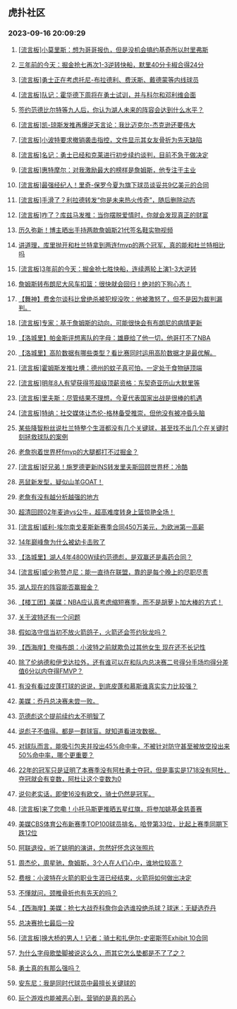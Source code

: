 ## 虎扑社区 
### 2023-09-16 20:09:29

1. [[流言板]小莫里斯：想为哥哥报仇，但是没机会搞约基奇所以肘里弗斯](https://bbs.hupu.com/62122994.html)

2. [三年前的今天：掘金抢七再次1-3逆转快船，默里40分卡椒合得24分](https://bbs.hupu.com/62122273.html)

3. [[流言板]勇士正在考虑托尼-布拉德利、费沃斯、戴德蒙等内线球员](https://bbs.hupu.com/62122598.html)

4. [[流言板]队记：霍华德下周将在勇士试训，并与科尔和邓利维会面](https://bbs.hupu.com/62122491.html)

5. [签约范德比尔特等九人后，你认为湖人未来的阵容会达到什么水平？](https://bbs.hupu.com/62121407.html)

6. [[流言板]凯-琼斯发推再爆逆天言论：我比迈克尔-杰克逊还要伟大](https://bbs.hupu.com/62121172.html)

7. [[流言板]小波特要求撤销袭击指控，文件显示其女友骨折为先天缺陷](https://bbs.hupu.com/62121226.html)

8. [[流言板]名记：勇士已经和克莱进行初步续约谈判，目前不急于做决定](https://bbs.hupu.com/62120657.html)

9. [[流言板]惠特摩尔：对我激励最大的榜样是詹姆斯，他专注于主业](https://bbs.hupu.com/62122438.html)

10. [[流言板]最强经纪人！里奇-保罗今夏为旗下球员谈妥共9亿美元的合同](https://bbs.hupu.com/62120547.html)

11. [[流言板]手滑了？利拉德转发“你是未来热火传奇”，随后删除动态](https://bbs.hupu.com/62119257.html)

12. [[流言板]咋了？库兹马发推：当你摆脱爱情时，你就会发现真正的财富](https://bbs.hupu.com/62118921.html)

13. [历久弥新！博主晒出手持两款詹姆斯21代签名鞋实物视频](https://bbs.hupu.com/62121833.html)

14. [讲道理，库里抛开和杜兰特拿到两连fmvp的两个冠军，真的能和杜兰特相比吗](https://bbs.hupu.com/62123370.html)

15. [[流言板]3年前的今天：掘金抢七胜快船，连续两轮上演1-3大逆转](https://bbs.hupu.com/62119945.html)

16. [詹姆斯转布朗尼大风车扣篮：很快就会回归！绝对的下狗心态！](https://bbs.hupu.com/62118403.html)

17. [【舞神】费舍尔谈科比曾绝杀被犯规没吹：他被激怒了，但不是因为裁判漏判。](https://bbs.hupu.com/62120654.html)

18. [[流言板]专家：基于詹姆斯的动向，可能很快会有布朗尼的病情更新](https://bbs.hupu.com/62119726.html)

19. [【洛城里】帕金斯评想离队的字母：雄鹿给了他一切，他哥打不了NBA](https://bbs.hupu.com/62120358.html)

20. [【洛城里】高阶数据有哪些类型？看比赛同时运用高阶数据才是最优解。](https://bbs.hupu.com/62120762.html)

21. [[流言板]霍姆斯发推吐槽：德州的蚊子真可怕，一定处于食物链顶端](https://bbs.hupu.com/62121715.html)

22. [[流言板]明年8人有望获得签超级顶薪资格：东契奇亚历山大默里等](https://bbs.hupu.com/62119773.html)

23. [[流言板]里夫斯：尽管结果不理想，今夏代表国家出战是很棒的机遇](https://bbs.hupu.com/62118430.html)

24. [[流言板]特纳：社交媒体让杰伦-格林备受推崇，但他没有被冲昏头脑](https://bbs.hupu.com/62119534.html)

25. [某些降智粉丝说杜兰特整个生涯都没有几个关键球，甚至找不出几个在关键时刻拯救球队的案例](https://bbs.hupu.com/62123042.html)

26. [老詹抱着世界杯fmvp的大腿都打不过掘金？](https://bbs.hupu.com/62122941.html)

27. [[流言板]好兄弟！施罗德更新INS转发里夫斯回顾世界杯：冷酷](https://bbs.hupu.com/62119179.html)

28. [恶鼠新发型，疑似山羊GOAT！](https://bbs.hupu.com/62119508.html)

29. [老詹有没有越分析越强的地方](https://bbs.hupu.com/62123708.html)

30. [超清回顾02年麦迪vs公牛，超高难度转身上篮惊艳全场！](https://bbs.hupu.com/62123206.html)

31. [[流言板]威利-埃尔南戈麦斯新赛季合同450万美元，为欧洲第一高薪](https://bbs.hupu.com/62121211.html)

32. [14年巅峰詹为什么被幼卡击败了](https://bbs.hupu.com/62121984.html)

33. [【洛城里】湖人4年4800W续约范德彪，是双赢还是毒药合同？](https://bbs.hupu.com/62120842.html)

34. [[流言板]威少称赞卢尼：能一直待在联盟，靠的是每个晚上的尽职尽责](https://bbs.hupu.com/62119952.html)

35. [湖人现在的阵容能否赢掘金？](https://bbs.hupu.com/62122794.html)

36. [【楼工团】美媒：NBA应认真考虑缩短赛季，而不是胡萝卜加大棒的方式！](https://bbs.hupu.com/62120912.html)

37. [关于波特还有一个问题](https://bbs.hupu.com/62123638.html)

38. [假如洛守信当初不放火箭鸽子，火箭还会签约狄龙吗？](https://bbs.hupu.com/62123260.html)

39. [【西海岸】夸梅布朗：小波特之前就欺负过其他女生 现在还不长记性](https://bbs.hupu.com/62123662.html)

40. [除了伦纳德和伊戈达拉外，还有谁可以在和队内总决赛二号得分手场均得分差值6分以内夺得FMVP？](https://bbs.hupu.com/62124029.html)

41. [有没有看过皮蓬打球的说说，到底皮蓬和慕斯谁真实实力比较强？](https://bbs.hupu.com/62123623.html)

42. [美媒：乔丹总决赛未尝一败。](https://bbs.hupu.com/62121144.html)

43. [范德彪这个提前续约太不明智了](https://bbs.hupu.com/62122736.html)

44. [说彪子不值得。都是一群球盲。就知道看进攻数据。](https://bbs.hupu.com/62122919.html)

45. [对球队而言，能吸引包夹并投出45%命中率，不被针对防守甚至被放空投出来50%命中率，哪个更重要？](https://bbs.hupu.com/62123817.html)

46. [22年的冠军只是证明了本赛季没有阿杜勇士夺冠，但是事实是1718没有阿杜，夺冠就会有变数，阿杜让这个变数为0](https://bbs.hupu.com/62123143.html)

47. [说句老实话，即使16没有欧文，骑士仍然是冠军。](https://bbs.hupu.com/62124086.html)

48. [[流言板]来了您嘞！小托马斯更推晒五星红旗，将参加姚基金慈善赛](https://bbs.hupu.com/62120726.html)

49. [美媒CBS体育公布新赛季TOP100球员排名，哈登第33位，比起上赛季同期下跌12位](https://bbs.hupu.com/62123484.html)

50. [阿联退役，听了姚明的演讲，忽然好怀念这张照片](https://bbs.hupu.com/62122255.html)

51. [周杰伦，周星驰，詹姆斯，3个人在人们心中，谁地位较高？](https://bbs.hupu.com/62124019.html)

52. [费根：小波特在火箭的职业生涯已经结束，火箭将如何做出决定](https://bbs.hupu.com/62114433.html)

53. [不懂就问，颈椎骨折也有先天的吗？](https://bbs.hupu.com/62122087.html)

54. [【西海岸】美媒：抢七大战乔科詹你会选谁投绝杀球？球迷：无疑选乔丹](https://bbs.hupu.com/62122895.html)

55. [总决赛抢七最后一投](https://bbs.hupu.com/62123181.html)

56. [[流言板]换大桥的男人！记者：骑士和扎伊尔-史密斯签Exhibit 10合同](https://bbs.hupu.com/62121123.html)

57. [为什么字母歌垫脚被说这么久，而其它怎么垫都是不了了之？](https://bbs.hupu.com/62122253.html)

58. [勇士真的有那么强吗？](https://bbs.hupu.com/62123312.html)

59. [安东尼：我是同时代球员中最擅长关键球的](https://bbs.hupu.com/62123298.html)

60. [玩个游戏也能被恶心到，营销的是真的恶心](https://bbs.hupu.com/62123293.html)


